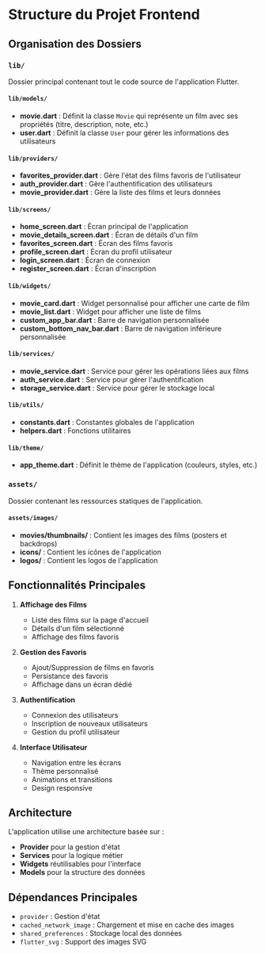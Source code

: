 # Structure du Projet Frontend

## Organisation des Dossiers

### `lib/`
Dossier principal contenant tout le code source de l'application Flutter.

#### `lib/models/`
- **movie.dart** : Définit la classe `Movie` qui représente un film avec ses propriétés (titre, description, note, etc.)
- **user.dart** : Définit la classe `User` pour gérer les informations des utilisateurs

#### `lib/providers/`
- **favorites_provider.dart** : Gère l'état des films favoris de l'utilisateur
- **auth_provider.dart** : Gère l'authentification des utilisateurs
- **movie_provider.dart** : Gère la liste des films et leurs données

#### `lib/screens/`
- **home_screen.dart** : Écran principal de l'application
- **movie_details_screen.dart** : Écran de détails d'un film
- **favorites_screen.dart** : Écran des films favoris
- **profile_screen.dart** : Écran du profil utilisateur
- **login_screen.dart** : Écran de connexion
- **register_screen.dart** : Écran d'inscription

#### `lib/widgets/`
- **movie_card.dart** : Widget personnalisé pour afficher une carte de film
- **movie_list.dart** : Widget pour afficher une liste de films
- **custom_app_bar.dart** : Barre de navigation personnalisée
- **custom_bottom_nav_bar.dart** : Barre de navigation inférieure personnalisée

#### `lib/services/`
- **movie_service.dart** : Service pour gérer les opérations liées aux films
- **auth_service.dart** : Service pour gérer l'authentification
- **storage_service.dart** : Service pour gérer le stockage local

#### `lib/utils/`
- **constants.dart** : Constantes globales de l'application
- **helpers.dart** : Fonctions utilitaires

#### `lib/theme/`
- **app_theme.dart** : Définit le thème de l'application (couleurs, styles, etc.)

### `assets/`
Dossier contenant les ressources statiques de l'application.

#### `assets/images/`
- **movies/thumbnails/** : Contient les images des films (posters et backdrops)
- **icons/** : Contient les icônes de l'application
- **logos/** : Contient les logos de l'application

## Fonctionnalités Principales

1. **Affichage des Films**
   - Liste des films sur la page d'accueil
   - Détails d'un film sélectionné
   - Affichage des films favoris

2. **Gestion des Favoris**
   - Ajout/Suppression de films en favoris
   - Persistance des favoris
   - Affichage dans un écran dédié

3. **Authentification**
   - Connexion des utilisateurs
   - Inscription de nouveaux utilisateurs
   - Gestion du profil utilisateur

4. **Interface Utilisateur**
   - Navigation entre les écrans
   - Thème personnalisé
   - Animations et transitions
   - Design responsive

## Architecture

L'application utilise une architecture basée sur :
- **Provider** pour la gestion d'état
- **Services** pour la logique métier
- **Widgets** réutilisables pour l'interface
- **Models** pour la structure des données

## Dépendances Principales

- `provider` : Gestion d'état
- `cached_network_image` : Chargement et mise en cache des images
- `shared_preferences` : Stockage local des données
- `flutter_svg` : Support des images SVG
